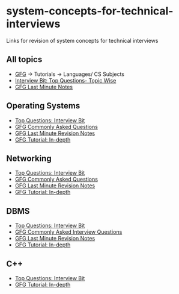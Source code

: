 # system-concepts-for-technical-interviews
Links for revision of system concepts for technical interviews

## All topics

- [GFG](https://www.geeksforgeeks.org/) → Tutorials → Languages/ CS Subjects
- [Interview Bit: Top Questions- Topic Wise](https://www.interviewbit.com/technical-interview-questions/#programming-language-tools-technologies)
- [GFG Last Minute Notes](https://www.geeksforgeeks.org/lmns-gq/)

## Operating Systems

- [Top Questions: Interview Bit](https://www.interviewbit.com/operating-system-interview-questions/)
- [GFG Commonly Asked Questions](https://www.geeksforgeeks.org/commonly-asked-operating-systems-interview-questions/?ref=lbp)
- [GFG Last Minute Revision Notes](https://www.geeksforgeeks.org/last-minute-notes-operating-systems/)
- [GFG Tutorial: In-depth](https://www.geeksforgeeks.org/operating-systems/?ref=ghm)

## Networking

- [Top Questions: Interview Bit](https://www.interviewbit.com/networking-interview-questions/)
- [GFG Commonly Asked Questions](https://www.geeksforgeeks.org/commonly-asked-computer-networks-interview-questions-set-1/?ref=lbp)
- [GFG Last Minute Revision Notes](https://www.geeksforgeeks.org/last-minute-notes-computer-network/)
- [GFG Tutorial: In-depth](https://www.geeksforgeeks.org/computer-network-tutorials/?ref=ghm)

## DBMS

- [Top Questions: Interview Bit](https://www.interviewbit.com/dbms-interview-questions/)
- [GFG Commonly Asked Interview Questions](https://www.geeksforgeeks.org/commonly-asked-dbms-interview-questions/?ref=lbp)
- [GFG Last Minute Revision Notes](https://www.geeksforgeeks.org/last-minute-notes-dbms/?ref=lbp)
- [GFG Tutorial: In-depth](https://www.geeksforgeeks.org/dbms/?ref=ghm)

## C++

- [Top Questions: Interview Bit](https://www.interviewbit.com/cpp-interview-questions/)
- [GFG Tutorial: In-depth](https://www.geeksforgeeks.org/c-plus-plus/?ref=ghm)

